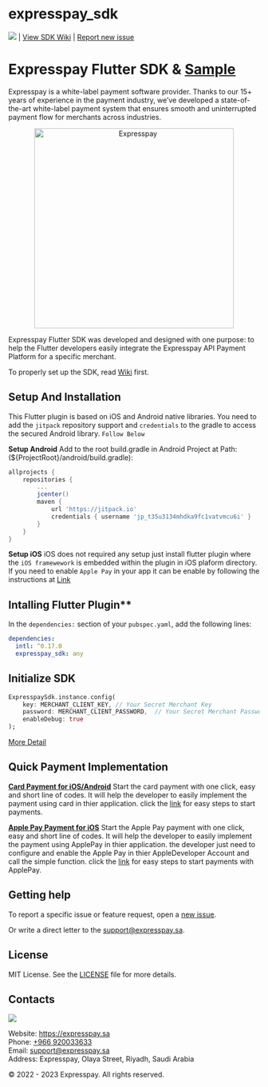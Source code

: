 # expresspay_sdk

![](https://jitpack.io/v/expresspay/expresspay-android-sdk.svg) | [View SDK Wiki](https://github.com/a2zZuhaib/expresspay-flutter-sdk/wiki) | [Report new issue](https://github.com/a2zZuhaib/expresspay-flutter-sdk/issues/new)

# Expresspay Flutter SDK & [Sample](https://github.com/a2zZuhaib/expresspay-flutter-sdk-sample)

Expresspay is a white-label payment software provider. Thanks to our 15+ years of experience in the payment industry, we’ve developed a state-of-the-art white-label payment system that ensures smooth and uninterrupted payment flow for merchants across industries.

<p align="center">
  <a href="https://expresspay.sa">
      <img src="https://github.com/a2zZuhaib/expresspay-flutter-sdk/blob/main/media/header.png" alt="Expresspay" width="400px"/>
  </a>
</p>

Expresspay Flutter SDK was developed and designed with one purpose: to help the Flutter developers easily integrate the Expresspay API Payment Platform for a specific merchant.


To properly set up the SDK, read [Wiki](https://github.com/a2zZuhaib/expresspay-flutter-sdk/wiki) first.

## Setup And Installation
This Flutter plugin is based on iOS and Android native libraries.
You need to add the `jitpack` repository support and `credentials` to the gradle to access the secured Android library. `Follow Below`

**Setup Android**
Add to the root build.gradle in Android Project at Path:(${ProjectRoot}/android/build.gradle):

```groovy
allprojects {
    repositories {
        ...
        jcenter()
        maven {
            url 'https://jitpack.io'
            credentials { username 'jp_t35u3134mhdka9fc1vatvmcu6i' }
        }
    }
}
```

**Setup iOS**
iOS does not required any setup just install flutter plugin where the `iOS framewework` is embedded within the plugin in iOS plaform directory.
If you need to enable `Apple Pay` in your app it can be enable by following the instructions at [Link](https://github.com/a2zZuhaib/expresspay-flutter-sdk/wiki/Express-ApplePay-Payment)

## Intalling Flutter Plugin**
In the `dependencies:` section of your `pubspec.yaml`, add the following lines:

```pubspec.yaml
dependencies:
  intl: ^0.17.0
  expresspay_sdk: any
```

## Initialize SDK
```dart
ExpresspaySdk.instance.config(
    key: MERCHANT_CLIENT_KEY, // Your Secret Merchant Key
    password: MERCHANT_CLIENT_PASSWORD,  // Your Secret Merchant Password
    enableDebug: true
);
```
[More Detail](https://github.com/a2zZuhaib/expresspay-flutter-sdk/wiki)


## Quick Payment Implementation
[**Card Payment for iOS/Android**](https://github.com/a2zZuhaib/expresspay-flutter-sdk/wiki/Express-Quick-Card-Payment)
Start the card payment with one click, easy and short line of codes. It will help the developer to easily implement the payment using card in thier application. click the [link](https://github.com/a2zZuhaib/expresspay-flutter-sdk/wiki/Express-Quick-Card-Payment) for easy steps to start payments.


[**Apple Pay Payment for iOS**](https://github.com/a2zZuhaib/expresspay-flutter-sdk/wiki/Express-ApplePay-Payment)
Start the Apple Pay payment with one click, easy and short line of codes. It will help the developer to easily implement the payment using ApplePay in thier application. the developer just need to configure and enable the Apple Pay in thier AppleDeveloper Account and call the simple function. click the [link](https://github.com/ExpresspaySa/expresspay-ios-sdk-framework/wiki/Express-ApplePay-Payment) for easy steps to start payments with ApplePay.


## Getting help

To report a specific issue or feature request, open a [new issue](https://github.com/a2zZuhaib/expresspay-flutter-sdk/issues/new).

Or write a direct letter to the [support@expresspay.sa](mailto:support@expresspay.sa).

## License

MIT License. See the [LICENSE](https://github.com/a2zZuhaib/expresspay-flutter-sdk/blob/master/LICENSE) file for more details.

## Contacts

![](/media/footer.png)

Website: https://expresspay.sa  
Phone: [+966 920033633](tel:+966920033633)  
Email: [support@expresspay.sa](mailto:support@expresspay.sa)  
Address: Expresspay, Olaya Street, Riyadh, Saudi Arabia

© 2022 - 2023 Expresspay. All rights reserved.



